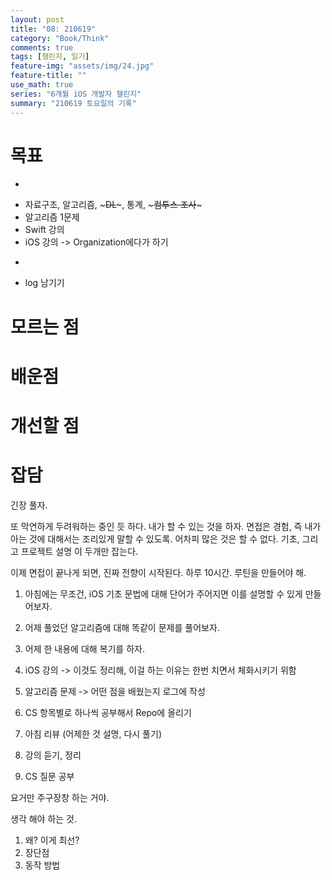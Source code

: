 ```yaml
---
layout: post
title: "08: 210619"
category: "Book/Think"
comments: true
tags: [챌린지, 일기]
feature-img: "assets/img/24.jpg"
feature-title: ""
use_math: true
series: "6개월 iOS 개발자 챌린지"
summary: "210619 토요일의 기록"
---
```




# 목표
* ~~~자소서 작성~~~
* 자료구조, 알고리즘, ~~~DL~~~, 통계, ~~~컴투스 조사~~~
* 알고리즘 1문제
* Swift 강의
* iOS 강의 -> Organization에다가 하기
* ~~~1일 1commit~~~
* log 남기기


# 모르는 점




# 배운점




# 개선할 점



# 잡담


긴장 풀자.

또 막연하게 두려워하는 중인 듯 하다. 내가 할 수 있는 것을 하자. 면접은 경험, 즉 내가 아는 것에 대해서는 조리있게 말할 수 있도록. 어차피 많은 것은 할 수 없다. 기초, 그리고 프로젝트 설명 이 두개만 잡는다.

이제 면접이 끝나게 되면, 진짜 전향이 시작된다. 하루 10시간. 루틴을 만들어야 해. 

1. 아침에는 무조건, iOS 기초 문법에 대해 단어가 주어지면 이를 설명할 수 있게 만들어보자.
2. 어제 풀었던 알고리즘에 대해 똑같이 문제를 풀어보자.
3. 어제 한 내용에 대해 복기를 하자.
4. iOS 강의 -> 이것도 정리해, 이걸 하는 이유는 한번 치면서 체화시키기 위함
5. 알고리즘 문제 -> 어떤 점을 배웠는지 로그에 작성
6. CS 항목별로 하나씩 공부해서 Repo에 올리기

1. 아침 리뷰 (어제한 것 설명, 다시 풀기)
2. 강의 듣기, 정리
3. CS 질문 공부


요거만 주구장창 하는 거야.

생각 해야 하는 것.

1. 왜? 이게 최선?
2. 장단점
3. 동작 방법